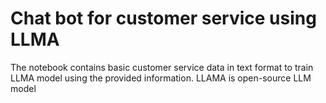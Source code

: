 # Chat bot for customer service using LLMA 

The notebook contains basic customer service data in text format to train LLMA model using the provided information. LLAMA is open-source LLM model 
